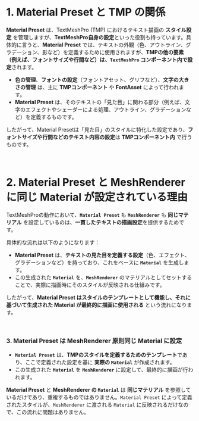 # 1. **Material Preset と TMP の関係**

**Material Preset** は、TextMeshPro (TMP) におけるテキスト描画の **スタイル設定** を管理しますが、**TextMeshPro自身の設定**といった役割も持っています。具体的に言うと、**Material Preset** では、テキストの外観（色、アウトライン、グラデーション、影など）を定義するために使用されますが、**TMPの他の要素（例えば、フォントサイズや行間など）は、`TextMeshPro` コンポーネント内で設定**されます。

- **色の管理**、**フォントの設定**（フォントアセット、グリフなど）、**文字の大きさの管理** は、主に **TMPコンポーネント** や **FontAsset** によって行われます。
- **Material Preset** は、そのテキストの「見た目」に関わる部分（例えば、文字のエフェクトやシェーダーによる処理、アウトライン、グラデーションなど）を定義するものです。

したがって、Material Presetは「見た目」のスタイルに特化した設定であり、**フォントサイズや行間などのテキスト内容の設定**は **TMPコンポーネント内** で行うものです。


<br>

# 2. **Material Preset と MeshRenderer に同じ Material が設定されている理由**

TextMeshProの動作において、**`Material Preset`** も **`MeshRenderer`** も **同じマテリアル** を設定しているのは、**一貫したテキストの描画設定**を提供するためです。

具体的な流れは以下のようになります：

- **Material Preset** は、**テキストの見た目を定義する設定**（色、エフェクト、グラデーションなど）を持っており、これをベースに **`Material`** を生成します。
- この生成された **`Material`** を、**`MeshRenderer`** のマテリアルとしてセットすることで、実際に描画時にそのスタイルが反映される仕組みです。

したがって、**Material Preset はスタイルのテンプレートとして機能し、それに基づいて生成された Material が最終的に描画に使用される** という流れになります。

<br>

### 3. **Material Preset は MeshRenderer 原則同じ Material に設定**



- **`Material Preset`** は、**TMPのスタイルを定義するためのテンプレート**であり、ここで定義された設定を基に **実際の `Material`** が作成されます。
- この生成された **`Material`** を **`MeshRenderer`** に設定して、最終的に描画が行われます。

**Material Preset** と **MeshRenderer の `Material`** は **同じマテリアル** を参照しているだけであり、重複するものではありません。`Material Preset` によって定義されたスタイルが、`MeshRenderer` に渡される `Material` に反映されるだけなので、この流れに問題はありません。

